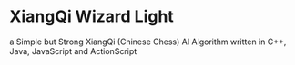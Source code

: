 # XiangQi Wizard Light
a Simple but Strong XiangQi (Chinese Chess) AI Algorithm written in C++, Java, JavaScript and ActionScript